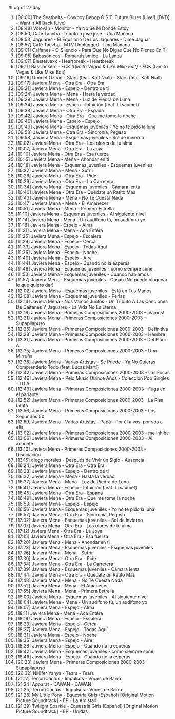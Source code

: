 #Log of 27 day

1. [00:00] The Seatbelts - Cowboy Bebop O.S.T. Future Blues (Live!) [DVD] - Want It All Back (Live)
1. [08:48] Volován - Monitor - Ya No Se Ni Donde Estoy
1. [08:50] Café Tacvba - tributo a jose jose - Una Mañana
1. [08:53] Jaguares - El Equilibrio De Los Jaguares - Dime Jaguar
1. [08:57] Café Tacvba - MTV Unplugged - Una Mañana
1. [09:01] Caifanes - El Silencio - Para Que No Digas Que No Pienso En Ti
1. [09:05] Babasónicos - Romantisísmico - La Lanza
1. [09:07] BlasterJaxx - Heartbreak - Heartbreak
1. [09:11] Bassjackers - F*CK (Dimitri Vegas & Like Mike Edit) - F*CK (Dimitri Vegas & Like Mike Edit)
1. [09:16] Ummet Ozcan - Stars (feat. Katt Niall) - Stars (feat. Katt Niall)
1. [09:17] Javiera Mena - Otra Era - Otra Era
1. [09:21] Javiera Mena - Espejo - Dentro de ti
1. [09:24] Javiera Mena - Mena - Hasta la verdad
1. [09:29] Javiera Mena - Mena - Luz de Piedra de Luna
1. [09:34] Javiera Mena - Espejo - Intuición (feat. Li saumet)
1. [09:38] Javiera Mena - Otra Era - Espada
1. [09:42] Javiera Mena - Otra Era - Que me tome la noche
1. [09:46] Javiera Mena - Espejo - Espejo
1. [09:49] Javiera Mena - Esquemas juveniles - Yo no te pido la luna
1. [09:53] Javiera Mena - Otra Era - Sincronía, Pegaso
1. [09:58] Javiera Mena - Esquemas juveniles - Sol de invierno
1. [10:02] Javiera Mena - Otra Era - Los olores de tu alma
1. [10:07] Javiera Mena - Otra Era - La Joya
1. [10:10] Javiera Mena - Otra Era - Esa fuerza
1. [10:15] Javiera Mena - Mena - Ahondar en ti
1. [10:18] Javiera Mena - Esquemas juveniles - Esquemas juveniles
1. [10:22] Javiera Mena - Mena - Sufrir
1. [10:26] Javiera Mena - Otra Era - Pide
1. [10:29] Javiera Mena - Otra Era - La Carretera
1. [10:34] Javiera Mena - Esquemas juveniles - Cámara lenta
1. [10:40] Javiera Mena - Otra Era - Quédate un Ratito Más
1. [10:43] Javiera Mena - Mena - No Te Cuesta Nada
1. [10:47] Javiera Mena - Mena - El Amanecer
1. [10:51] Javiera Mena - Mena - Primera Estrella
1. [11:10] Javiera Mena - Esquemas juveniles - Al siguiente nivel
1. [11:14] Javiera Mena - Mena - Un audífono tú, un audífono yo
1. [11:18] Javiera Mena - Espejo - Alma
1. [11:21] Javiera Mena - Mena - Acá Entera
1. [11:25] Javiera Mena - Espejo - Escalera
1. [11:29] Javiera Mena - Espejo - Cerca
1. [11:33] Javiera Mena - Espejo - Todas Aquí
1. [11:36] Javiera Mena - Espejo - Noche
1. [11:40] Javiera Mena - Espejo - Aire
1. [11:44] Javiera Mena - Espejo - Cuando no la esperas
1. [11:48] Javiera Mena - Esquemas juveniles - como siempre soñé
1. [11:53] Javiera Mena - Esquemas juveniles - Cuando hablamos
1. [11:57] Javiera Mena - Esquemas juveniles - Casan (No puedo bloquear lo que quiero dar)
1. [12:02] Javiera Mena - Esquemas juveniles - Está en Tus Manos
1. [12:08] Javiera Mena - Esquemas juveniles - Perlas
1. [12:14] Javiera Mena - Nos Vamos Juntos - Un Tributo A Las Canciones De Caifanes Y Jaguares - La Vida No Es Eterna
1. [12:18] Javiera Mena - Primeras Composiciones 2000-2003 - ¡Vamos!
1. [12:21] Javiera Mena - Primeras Composiciones 2000-2003 - Supapilapuso
1. [12:25] Javiera Mena - Primeras Composiciones 2000-2003 - Definitiva
1. [12:28] Javiera Mena - Primeras Composiciones 2000-2003 - Hambre
1. [12:31] Javiera Mena - Primeras Composiciones 2000-2003 - Del Flúor A
1. [12:35] Javiera Mena - Primeras Composiciones 2000-2003 - Una Mirruña
1. [12:38] Javiera Mena - Varias Artistas - Se Puede - Ya No Quieras Comprenderlo Todo (feat. Lucas Martí)
1. [12:42] Javiera Mena - Primeras Composiciones 2000-2003 - Las Focas
1. [12:46] Javiera Mena - Pelo Music Quince Años - Colección Pop Singles - I.O.A.
1. [12:49] Javiera Mena - Primeras Composiciones 2000-2003 - Fuga en el parlante
1. [12:52] Javiera Mena - Primeras Composiciones 2000-2003 - La Risa Lenta
1. [12:56] Javiera Mena - Primeras Composiciones 2000-2003 - Los Segundos 50
1. [12:59] Javiera Mena - Varias Artistas - Papá - Por él a vos, por vos a ella
1. [13:02] Javiera Mena - Primeras Composiciones 2000-2003 - me inhibe
1. [13:06] Javiera Mena - Primeras Composiciones 2000-2003 - Al achunte
1. [13:10] Javiera Mena - Primeras Composiciones 2000-2003 - Disociación
1. [13:15] diego morales - Después de Vivir un Siglo - Ausencia
1. [16:24] Javiera Mena - Otra Era - Otra Era
1. [16:28] Javiera Mena - Espejo - Dentro de ti
1. [16:32] Javiera Mena - Mena - Hasta la verdad
1. [16:37] Javiera Mena - Mena - Luz de Piedra de Luna
1. [16:41] Javiera Mena - Espejo - Intuición (feat. Li saumet)
1. [16:45] Javiera Mena - Otra Era - Espada
1. [16:49] Javiera Mena - Otra Era - Que me tome la noche
1. [16:53] Javiera Mena - Espejo - Espejo
1. [16:56] Javiera Mena - Esquemas juveniles - Yo no te pido la luna
1. [16:57] Javiera Mena - Otra Era - Sincronía, Pegaso
1. [17:02] Javiera Mena - Esquemas juveniles - Sol de invierno
1. [17:07] Javiera Mena - Otra Era - Los olores de tu alma
1. [17:12] Javiera Mena - Otra Era - La Joya
1. [17:15] Javiera Mena - Otra Era - Esa fuerza
1. [17:20] Javiera Mena - Mena - Ahondar en ti
1. [17:23] Javiera Mena - Esquemas juveniles - Esquemas juveniles
1. [17:26] Javiera Mena - Mena - Sufrir
1. [17:30] Javiera Mena - Otra Era - Pide
1. [17:34] Javiera Mena - Otra Era - La Carretera
1. [17:39] Javiera Mena - Esquemas juveniles - Cámara lenta
1. [17:44] Javiera Mena - Otra Era - Quédate un Ratito Más
1. [17:48] Javiera Mena - Mena - No Te Cuesta Nada
1. [17:52] Javiera Mena - Mena - El Amanecer
1. [17:55] Javiera Mena - Mena - Primera Estrella
1. [18:00] Javiera Mena - Esquemas juveniles - Al siguiente nivel
1. [18:04] Javiera Mena - Mena - Un audífono tú, un audífono yo
1. [18:07] Javiera Mena - Espejo - Alma
1. [18:11] Javiera Mena - Mena - Acá Entera
1. [18:19] Javiera Mena - Espejo - Escalera
1. [18:23] Javiera Mena - Espejo - Cerca
1. [18:27] Javiera Mena - Espejo - Todas Aquí
1. [18:31] Javiera Mena - Espejo - Noche
1. [18:35] Javiera Mena - Espejo - Aire
1. [18:38] Javiera Mena - Espejo - Cuando no la esperas
1. [18:42] Javiera Mena - Esquemas juveniles - como siempre soñé
1. [18:46] Javiera Mena - Espejo - Cuando no la esperas
1. [20:23] Javiera Mena - Primeras Composiciones 2000-2003 - Supapilapuso
1. [20:32] Nilüfer Yanya - Tears - Tears
1. [21:17] Terror/Cactus - Impulsos - Voces de Barro
1. [21:24] Apparat - DAWAN - DAWAN
1. [21:25] Terror/Cactus - Impulsos - Voces de Barro
1. [21:28] My Little Pony - Equestria Girls (Español) [Original Motion Picture Soundtrack] - EP - La Amistad
1. [21:29] Twilight Sparkle - Equestria Girls (Español) [Original Motion Picture Soundtrack] - EP - Unidas
